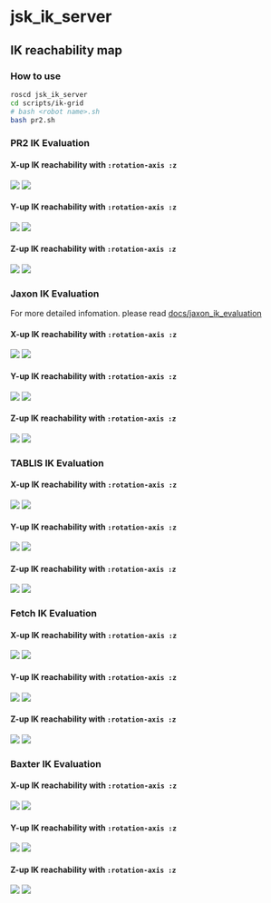 # jsk_ik_server

## IK reachability map

### How to use

```bash
roscd jsk_ik_server
cd scripts/ik-grid
# bash <robot name>.sh
bash pr2.sh
```
### PR2 IK Evaluation

#### X-up IK reachability with `:rotation-axis :z`

![](./data/pr2-xup-iterate009-concatenated.png)
![](./data/pr2-xup-iterate009.csv.png)

#### Y-up IK reachability with `:rotation-axis :z`

![](./data/pr2-yup-iterate009-concatenated.png)
![](./data/pr2-yup-iterate009.csv.png)

#### Z-up IK reachability with `:rotation-axis :z`

![](./data/pr2-zup-iterate009-concatenated.png)
![](./data/pr2-zup-iterate009.csv.png)

### Jaxon IK Evaluation

For more detailed infomation. please read [docs/jaxon_ik_evaluation](docs/jaxon_ik_evaluation.md)

#### X-up IK reachability with `:rotation-axis :z`

![](./data/jaxon-xup-iterate009-concatenated.png)
![](./data/jaxon-xup-iterate009.csv.png)

#### Y-up IK reachability with `:rotation-axis :z`

![](./data/jaxon-yup-iterate009-concatenated.png)
![](./data/jaxon-yup-iterate009.csv.png)

#### Z-up IK reachability with `:rotation-axis :z`

![](./data/jaxon-zup-iterate009-concatenated.png)
![](./data/jaxon-zup-iterate009.csv.png)

### TABLIS IK Evaluation

#### X-up IK reachability with `:rotation-axis :z`

![](./data/tablis-xup-iterate009-concatenated.png)
![](./data/tablis-xup-iterate009.csv.png)

#### Y-up IK reachability with `:rotation-axis :z`

![](./data/tablis-yup-iterate009-concatenated.png)
![](./data/tablis-yup-iterate009.csv.png)

#### Z-up IK reachability with `:rotation-axis :z`

![](./data/tablis-zup-iterate009-concatenated.png)
![](./data/tablis-zup-iterate009.csv.png)

### Fetch IK Evaluation

#### X-up IK reachability with `:rotation-axis :z`

![](./data/fetch-xup-iterate009-concatenated.png)
![](./data/fetch-xup-iterate009.csv.png)

#### Y-up IK reachability with `:rotation-axis :z`

![](./data/fetch-yup-iterate009-concatenated.png)
![](./data/fetch-yup-iterate009.csv.png)

#### Z-up IK reachability with `:rotation-axis :z`

![](./data/fetch-zup-iterate009-concatenated.png)
![](./data/fetch-zup-iterate009.csv.png)

### Baxter IK Evaluation

#### X-up IK reachability with `:rotation-axis :z`

![](./data/baxter-xup-iterate009-concatenated.png)
![](./data/baxter-xup-iterate009.csv.png)

#### Y-up IK reachability with `:rotation-axis :z`

![](./data/baxter-yup-iterate009-concatenated.png)
![](./data/baxter-yup-iterate009.csv.png)

#### Z-up IK reachability with `:rotation-axis :z`

![](./data/baxter-zup-iterate009-concatenated.png)
![](./data/baxter-zup-iterate009.csv.png)
